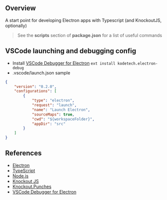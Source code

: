 ## Overview
A start point for developing Electron apps with Typescript (and KnockoutJS, optionally)
> See the **scripts** section of **package.json** for a list of useful commands

## VSCode launching and debugging config

- Install [VSCode Debugger for Electron](https://marketplace.visualstudio.com/items?itemName=kodetech.electron-debug)
```ext install kodetech.electron-debug```
- .vscode/launch.json sample
```json
{
    "version": "0.2.0",
    "configurations": [
        {
            "type": "electron",
            "request": "launch",
            "name": "Launch Electron",
            "sourceMaps": true,
            "cwd": "${workspaceFolder}",
            "appDir": "src"
        }
    ]
}
```

## References

 - [Electron](https://electronjs.org/)
 - [TypeScript](https://www.typescriptlang.org/)
 - [Node.js](https://nodejs.org)
 - [Knockout JS](http://knockoutjs.com/)
 - [Knockout.Punches](https://mbest.github.io/knockout.punches/)
 - [VSCode Debugger for Electron](https://marketplace.visualstudio.com/items?itemName=kodetech.electron-debug)